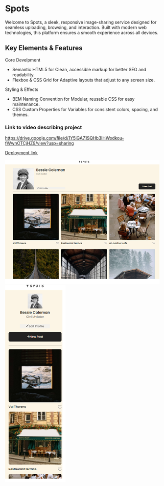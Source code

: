 # Spots

Welcome to Spots, a sleek, responsive image-sharing service designed for seamless uploading, browsing, and interaction. Built with modern web technologies, this platform ensures a smooth experience across all devices.

## Key Elements & Features

Core Develpment

- Semantic HTML5 for Clean, accessible markup for better SEO and readability.
- Flexbox & CSS Grid for Adaptive layouts that adjust to any screen size.

Styling & Effects

- BEM Naming Convention for Modular, reusable CSS for easy maintenance.
- CSS Custom Properties for Variables for consistent colors, spacing, and themes.

### Link to video describing project

https://drive.google.com/file/d/1Y5lGA71SQHb3IHWxdkou-fWwnOTCjHZ9/view?usp=sharing

[Deployment link](https://mdejesus931.github.io/se_project_spots/)

![Desktop view screenshot](images/spots-desktop-view.png)
![mobile view screenshot](images/spots-mobile-view.png)
